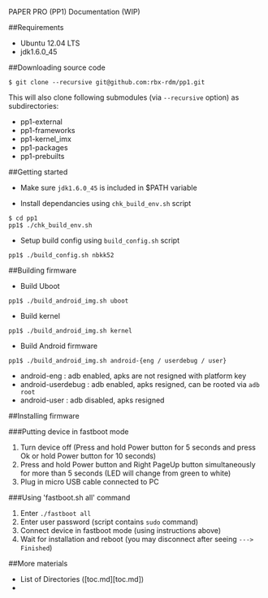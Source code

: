 PAPER PRO (PP1) Documentation (WIP)

##Requirements

- Ubuntu 12.04 LTS
- jdk1.6.0_45


##Downloading source code

```
$ git clone --recursive git@github.com:rbx-rdm/pp1.git
```

This will also clone following submodules (via `--recursive` option) as subdirectories:
- pp1-external
- pp1-frameworks
- pp1-kernel_imx
- pp1-packages
- pp1-prebuilts


##Getting started

* Make sure `jdk1.6.0_45` is included in $PATH variable

* Install dependancies using `chk_build_env.sh` script
```
$ cd pp1
pp1$ ./chk_build_env.sh
```

* Setup build config using `build_config.sh` script
```
pp1$ ./build_config.sh nbkk52
```

##Building firmware

* Build Uboot
```
pp1$ ./build_android_img.sh uboot
```

* Build kernel
```
pp1$ ./build_android_img.sh kernel
```

* Build Android firmware
```
pp1$ ./build_android_img.sh android-{eng / userdebug / user}
```
- android-eng : adb enabled, apks are not resigned with platform key
- android-userdebug : adb enabled, apks resigned, can be rooted via `adb root`
- android-user : adb disabled, apks resigned


##Installing firmware

###Putting device in fastboot mode
1. Turn device off (Press and hold Power button for 5 seconds and press Ok or hold Power button for 10 seconds)
2. Press and hold Power button and Right PageUp button simultaneously for more than 5 seconds (LED will change from green to white)
3. Plug in micro USB cable connected to PC

###Using 'fastboot.sh all' command
1. Enter `./fastboot all`
2. Enter user password (script contains `sudo` command)
3. Connect device in fastboot mode (using instructions above)
4. Wait for installation and reboot (you may disconnect after seeing `---> Finished`)


##More materials

- List of Directories ([toc.md][toc.md])
- 

